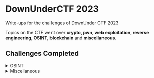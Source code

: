 # DownUnderCTF 2023

Write-ups for the challenges of DownUnder CTF 2023 

Topics on the CTF went over **crypto, pwn, web exploitation, reverse engineering, OSINT, blockchain** and **miscellaneous**.

## Challenges Completed

<details>
<summary>OSINT</summary>

| Points |    Challenges   |
|-------:|-----------------|
|     100| Excellent Vista!|
|     100| Bridget's Back  |

To see write-ups, click [here](https://github.com/Reymarie260/DownUnderCTF_2023/tree/e5b767c28b5433183917c151bc22a686af7cd207/OSINT)

</details>

<details>
<summary>Miscellaneous</summary>

| Points |    Challenges   |
|-------:|-----------------|
|     153|    blinkybill   |

To see write-ups, click [here](https://github.com/Reymarie260/DownUnderCTF_2023/tree/e5b767c28b5433183917c151bc22a686af7cd207/Misc)

</details>
